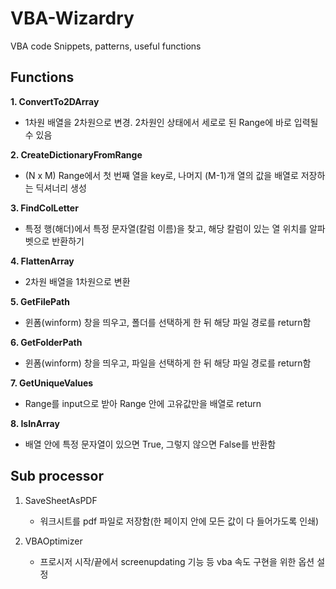 # VBA-Wizardry
VBA code Snippets, patterns, useful functions

## Functions

**1. ConvertTo2DArray**
  - 1차원 배열을 2차원으로 변경. 2차원인 상태에서 세로로 된 Range에 바로 입력될 수 있음

**2. CreateDictionaryFromRange**
  - (N x M) Range에서 첫 번째 열을 key로, 나머지 (M-1)개 열의 값을 배열로 저장하는 딕셔너리 생성

**3. FindColLetter**
   - 특정 행(해더)에서 특정 문자열(칼럼 이름)을 찾고, 해당 칼럼이 있는 열 위치를 알파벳으로 반환하기

**4. FlattenArray**
   - 2차원 배열을 1차원으로 변환

**5. GetFilePath**
   - 윈폼(winform) 창을 띄우고, 폴더를 선택하게 한 뒤 해당 파일 경로를 return함

**6. GetFolderPath**
   - 윈폼(winform) 창을 띄우고, 파일을 선택하게 한 뒤 해당 파일 경로를 return함

**7. GetUniqueValues**
  - Range를 input으로 받아 Range 안에 고유값만을 배열로 return

**8. IsInArray**
   - 배열 안에 특정 문자열이 있으면 True, 그렇지 않으면 False를 반환함

## Sub processor

1. SaveSheetAsPDF
   - 워크시트를 pdf 파일로 저장함(한 페이지 안에 모든 값이 다 들어가도록 인쇄)
  
2. VBAOptimizer
   - 프로시저 시작/끝에서 screenupdating 기능 등 vba 속도 구현을 위한 옵션 설정
  
